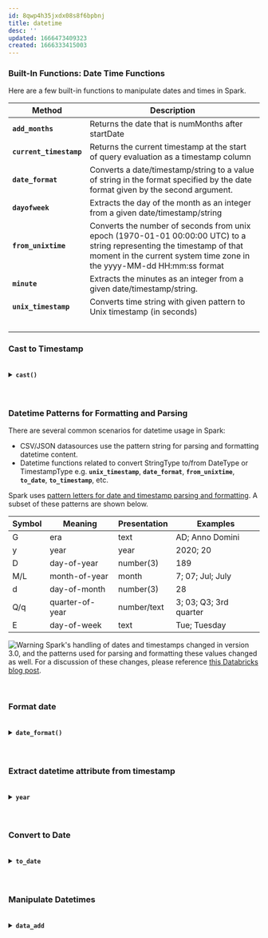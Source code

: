 ```yaml
---
id: 8qwp4h35jxdx08s8f6bpbnj
title: datetime
desc: ''
updated: 1666473409323
created: 1666333415003
---
```


### Built-In Functions: Date Time Functions
Here are a few built-in functions to manipulate dates and times in Spark.

| Method                  | Description                                                                                                                                                                                      |
| ----------------------- | ------------------------------------------------------------------------------------------------------------------------------------------------------------------------------------------------ |
| **`add_months`**        | Returns the date that is numMonths after startDate                                                                                                                                               |
| **`current_timestamp`** | Returns the current timestamp at the start of query evaluation as a timestamp column                                                                                                             |
| **`date_format`**       | Converts a date/timestamp/string to a value of string in the format specified by the date format given by the second argument.                                                                   |
| **`dayofweek`**         | Extracts the day of the month as an integer from a given date/timestamp/string                                                                                                                   |
| **`from_unixtime`**     | Converts the number of seconds from unix epoch (1970-01-01 00:00:00 UTC) to a string representing the timestamp of that moment in the current system time zone in the yyyy-MM-dd HH:mm:ss format |
| **`minute`**            | Extracts the minutes as an integer from a given date/timestamp/string.                                                                                                                           |
| **`unix_timestamp`**    | Converts time string with given pattern to Unix timestamp (in seconds)                                                                                                                           |
| <br>                    |

### Cast to Timestamp
<details>
  <summary><h4 style="display:inline-block"><code>cast()</code></h4></summary>
Casts column to a different data type, specified using string representation or DataType.

```python
%python
timestamp_df = df.withColumn("timestamp", (col("timestamp") / 1e6).cast("timestamp"))
display(timestamp_df)

from pyspark.sql.types import TimestampType

timestamp_df = df.withColumn("timestamp", (col("timestamp") / 1e6).cast(TimestampType()))
display(timestamp_df)
```
</details>
<br>

### Datetime Patterns for Formatting and Parsing
There are several common scenarios for datetime usage in Spark:

- CSV/JSON datasources use the pattern string for parsing and formatting datetime content.
- Datetime functions related to convert StringType to/from DateType or TimestampType e.g. **`unix_timestamp`**, **`date_format`**, **`from_unixtime`**, **`to_date`**, **`to_timestamp`**, etc.

Spark uses <a href="https://spark.apache.org/docs/latest/sql-ref-datetime-pattern.html" target="_blank">pattern letters for date and timestamp parsing and formatting</a>. A subset of these patterns are shown below.

| Symbol | Meaning         | Presentation | Examples               |
| ------ | --------------- | ------------ | ---------------------- |
| G      | era             | text         | AD; Anno Domini        |
| y      | year            | year         | 2020; 20               |
| D      | day-of-year     | number(3)    | 189                    |
| M/L    | month-of-year   | month        | 7; 07; Jul; July       |
| d      | day-of-month    | number(3)    | 28                     |
| Q/q    | quarter-of-year | number/text  | 3; 03; Q3; 3rd quarter |
| E      | day-of-week     | text         | Tue; Tuesday           |

<img src="https://files.training.databricks.com/images/icon_warn_32.png" alt="Warning"> Spark's handling of dates and timestamps changed in version 3.0, and the patterns used for parsing and formatting these values changed as well. For a discussion of these changes, please reference <a href="https://databricks.com/blog/2020/07/22/a-comprehensive-look-at-dates-and-timestamps-in-apache-spark-3-0.html" target="_blank">this Databricks blog post</a>. 

<br>

### Format date
<details>  
  <summary><h4 style="display:inline-block"><code>date_format()</code></h4></summary>
Converts a date/timestamp/string to a string formatted with the given date time pattern.

```py
from pyspark.sql.functions import date_format

formatted_df = (timestamp_df
                .withColumn("date string", date_format("timestamp", "MMMM dd, yyyy"))
                .withColumn("time string", date_format("timestamp", "HH:mm:ss.SSSSSS"))
               )
display(formatted_df)
```
</details>  
<br>

### Extract datetime attribute from timestamp
<details>

  <summary><h4 style="display:inline-block"><code>year</code></h4></summary>
Extracts the year as an integer from a given date/timestamp/string.

##### Similar methods: **`month`**, **`dayofweek`**, **`minute`**, **`second`**, etc.

```python
%python
from pyspark.sql.functions import year, month, dayofweek, minute, second

datetime_df = (timestamp_df
               .withColumn("year", year(col("timestamp")))
               .withColumn("month", month(col("timestamp")))
               .withColumn("dayofweek", dayofweek(col("timestamp")))
               .withColumn("minute", minute(col("timestamp")))
               .withColumn("second", second(col("timestamp")))
              )
display(datetime_df)
```
</details> 
<br>

 ### Convert to Date
<details>  
  <summary><h4 style="display:inline-block"><code>to_date</code></h4></summary>
Converts the column into DateType by casting rules to DateType.

```python
from pyspark.sql.functions import to_date

date_df = timestamp_df.withColumn("date", to_date(col("timestamp")))
display(date_df)
```
</details>  
<br>

### Manipulate Datetimes

<details>
  <summary><h4 style="display:inline-block"><code>data_add</code></h4></summary>
Returns the date that is the given number of days after start

```python
%python
from pyspark.sql.functions import date_add

plus_2_df = timestamp_df.withColumn("plus_two_days", date_add(col("timestamp"), 2))
display(plus_2_df)
```

</details>  

